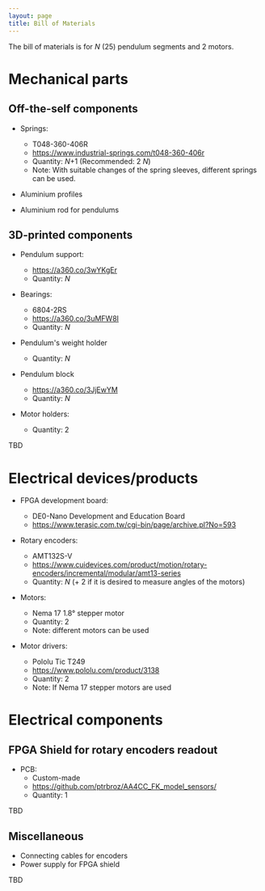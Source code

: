 ```yaml
---
layout: page
title: Bill of Materials
---
```

The bill of materials is for _N_ (25) pendulum segments and 2 motors.

# Mechanical parts

## Off-the-self components
- Springs:
	- T048-360-406R
	- <https://www.industrial-springs.com/t048-360-406r>
	- Quantity: _N_+1 (Recommended: 2 _N_)
	- Note: With suitable changes of the spring sleeves, different springs can be used. 

- Aluminium profiles
- Aluminium rod for pendulums

## 3D-printed components

- Pendulum support:
	- <https://a360.co/3wYKgEr>
	- Quantity: _N_

- Bearings:
	- 6804-2RS
	- <https://a360.co/3uMFW8I>
	- Quantity: _N_

- Pendulum's weight holder
	- Quantity: _N_
	
- Pendulum block
	- <https://a360.co/3JjEwYM>
	- Quantity: _N_
	
- Motor holders:
	- Quantity: 2

TBD

# Electrical devices/products
- FPGA development board:
	- DE0-Nano Development and Education Board
	- <https://www.terasic.com.tw/cgi-bin/page/archive.pl?No=593>

- Rotary encoders:
	- AMT132S-V
	- <https://www.cuidevices.com/product/motion/rotary-encoders/incremental/modular/amt13-series>
	- Quantity: _N_ (+ 2 if it is desired to measure angles of the motors)
	
- Motors:
	- Nema 17 1.8° stepper motor
	- Quantity: 2
	- Note: different motors can be used
	
- Motor drivers:
	- Pololu Tic T249
	- <https://www.pololu.com/product/3138>
	- Quantity: 2
	- Note: If Nema 17 stepper motors are used

# Electrical components

## FPGA Shield for rotary encoders readout
- PCB:
	- Custom-made
	- <https://github.com/ptrbroz/AA4CC_FK_model_sensors/>
	- Quantity: 1 

TBD

## Miscellaneous

- Connecting cables for encoders
- Power supply for FPGA shield

TBD